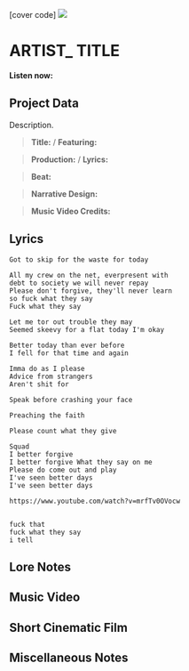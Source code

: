 [cover code] ![](57175019_319474918741616_8502199518755923887_n.jpg)

# ARTIST_ TITLE

**Listen now:** 

## Project Data

Description.

> **Title:**  / **Featuring:** 

> **Production:**  / **Lyrics:** 

> **Beat:**

> **Narrative Design:**

> **Music Video Credits:**


## Lyrics

```
Got to skip for the waste for today

All my crew on the net, everpresent with 
debt to society we will never repay
Please don't forgive, they'll never learn
so fuck what they say
Fuck what they say

Let me tor out trouble they may
Seemed skeevy for a flat today I'm okay

Better today than ever before 
I fell for that time and again

Imma do as I please
Advice from strangers
Aren't shit for 

Speak before crashing your face

Preaching the faith

Please count what they give

Squad
I better forgive
I better forgive What they say on me
Please do come out and play
I've seen better days
I've seen better days 

https://www.youtube.com/watch?v=mrfTv0OVocw


fuck that
fuck what they say
i tell 

```

## Lore Notes

## Music Video

## Short Cinematic Film

## Miscellaneous Notes
